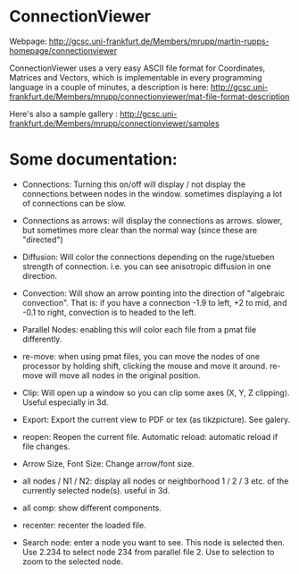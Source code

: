 ConnectionViewer
===============================

Webpage: http://gcsc.uni-frankfurt.de/Members/mrupp/martin-rupps-homepage/connectionviewer

ConnectionViewer uses a very easy ASCII file format for Coordinates, Matrices and Vectors, which is implementable in every programming language in a couple of minutes, a description is here: 
http://gcsc.uni-frankfurt.de/Members/mrupp/connectionviewer/mat-file-format-description
 

Here's also a sample gallery : http://gcsc.uni-frankfurt.de/Members/mrupp/connectionviewer/samples

 

# Some documentation:

- Connections: Turning this on/off will display / not display the connections between nodes in the window. sometimes displaying a lot of connections can be slow.

- Connections   as arrows: will display the connections as arrows. slower, but sometimes more clear than the normal way (since these are "directed")

- Diffusion: Will color the connections depending on the ruge/stueben strength of connection. i.e. you can see anisotropic diffusion in one direction.

- Convection: Will show an arrow pointing into the direction of "algebraic convection". That is: if you have a connection -1.9 to left, +2 to mid, and -0.1 to right, convection is to headed to the left.

- Parallel Nodes: enabling this will color each file from a pmat file differently.

- re-move: when using pmat files, you can move the nodes of one processor by holding shift, clicking the mouse and move it around. re-move will move all nodes in the original position.

- Clip: Will open up a window so you can clip some axes (X, Y, Z clipping). Useful especially in 3d.

- Export: Export the current view to PDF or tex (as tikzpicture). See galery.

- reopen: Reopen the current file. Automatic reload: automatic reload if file changes.

- Arrow Size, Font Size: Change arrow/font size.

- all nodes / N1 / N2: display all nodes or neighborhood 1 / 2 / 3 etc. of the currently selected node(s). useful in 3d.

- all comp: show different components. 

- recenter: recenter the loaded file.

- Search node: enter a node you want to see. This node is selected then. Use 2.234 to select node 234 from parallel file 2. Use to selection to zoom to the selected node.

